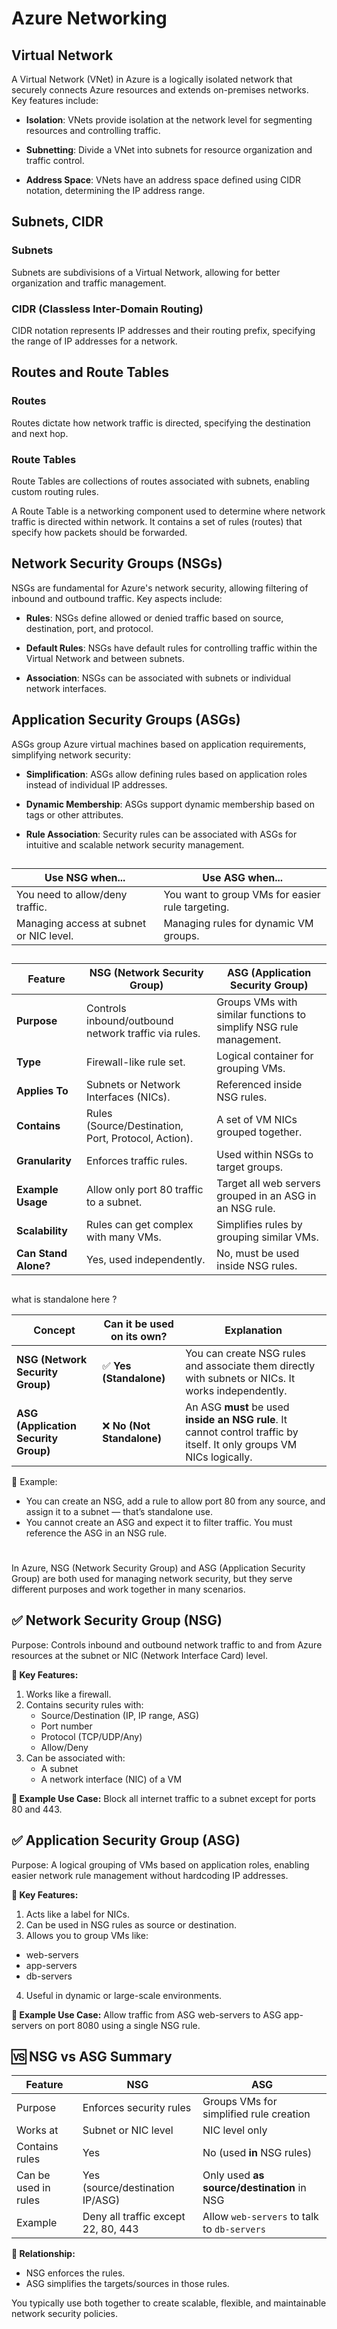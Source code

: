 # Azure Networking

## Virtual Network

A Virtual Network (VNet) in Azure is a logically isolated network that securely connects Azure resources and extends on-premises networks. Key features include:

- **Isolation**: VNets provide isolation at the network level for segmenting resources and controlling traffic.

- **Subnetting**: Divide a VNet into subnets for resource organization and traffic control.

- **Address Space**: VNets have an address space defined using CIDR notation, determining the IP address range.

## Subnets, CIDR

### Subnets

Subnets are subdivisions of a Virtual Network, allowing for better organization and traffic management.

### CIDR (Classless Inter-Domain Routing)

CIDR notation represents IP addresses and their routing prefix, specifying the range of IP addresses for a network.

## Routes and Route Tables

### Routes

Routes dictate how network traffic is directed, specifying the destination and next hop.

### Route Tables

Route Tables are collections of routes associated with subnets, enabling custom routing rules.

A Route Table is a networking component used to determine where network traffic is directed within network. It contains a set of rules (routes) that specify how packets should be forwarded.

## Network Security Groups (NSGs)

NSGs are fundamental for Azure's network security, allowing filtering of inbound and outbound traffic. Key aspects include:

- **Rules**: NSGs define allowed or denied traffic based on source, destination, port, and protocol.

- **Default Rules**: NSGs have default rules for controlling traffic within the Virtual Network and between subnets.

- **Association**: NSGs can be associated with subnets or individual network interfaces.

## Application Security Groups (ASGs)

ASGs group Azure virtual machines based on application requirements, simplifying network security:

- **Simplification**: ASGs allow defining rules based on application roles instead of individual IP addresses.

- **Dynamic Membership**: ASGs support dynamic membership based on tags or other attributes.

- **Rule Association**: Security rules can be associated with ASGs for intuitive and scalable network security management.

## 
| Use NSG when...                         | Use ASG when...                                  |
| --------------------------------------- | ------------------------------------------------ |
| You need to allow/deny traffic.         | You want to group VMs for easier rule targeting. |
| Managing access at subnet or NIC level. | Managing rules for dynamic VM groups.            |


##
| Feature              | **NSG (Network Security Group)**                     | **ASG (Application Security Group)**                               |
| -------------------- | ---------------------------------------------------- | ------------------------------------------------------------------ |
| **Purpose**          | Controls inbound/outbound network traffic via rules. | Groups VMs with similar functions to simplify NSG rule management. |
| **Type**             | Firewall-like rule set.                              | Logical container for grouping VMs.                                |
| **Applies To**       | Subnets or Network Interfaces (NICs).                | Referenced inside NSG rules.                                       |
| **Contains**         | Rules (Source/Destination, Port, Protocol, Action).  | A set of VM NICs grouped together.                                 |
| **Granularity**      | Enforces traffic rules.                              | Used within NSGs to target groups.                                 |
| **Example Usage**    | Allow only port 80 traffic to a subnet.              | Target all web servers grouped in an ASG in an NSG rule.           |
| **Scalability**      | Rules can get complex with many VMs.                 | Simplifies rules by grouping similar VMs.                          |
| **Can Stand Alone?** | Yes, used independently.                             | No, must be used inside NSG rules.                                 |

##

what is standalone here ?


| Concept                              | Can it be used on its own? | Explanation                                                                                                            |
| ------------------------------------ | -------------------------- | ---------------------------------------------------------------------------------------------------------------------- |
| **NSG (Network Security Group)**     | ✅ **Yes (Standalone)**     | You can create NSG rules and associate them directly with subnets or NICs. It works independently.                     |
| **ASG (Application Security Group)** | ❌ **No (Not Standalone)**  | An ASG **must** be used **inside an NSG rule**. It cannot control traffic by itself. It only groups VM NICs logically. |


🔸 Example:

* You can create an NSG, add a rule to allow port 80 from any source, and assign it to a subnet — that’s standalone use.
* You cannot create an ASG and expect it to filter traffic. You must reference the ASG in an NSG rule.

#
In Azure, NSG (Network Security Group) and ASG (Application Security Group) are both used for managing network security, but they serve different purposes and work together in many scenarios.

## ✅ Network Security Group (NSG)
Purpose: Controls inbound and outbound network traffic to and from Azure resources at the subnet or NIC (Network Interface Card) level.

**🔑 Key Features:**
1. Works like a firewall.
2. Contains security rules with:
      - Source/Destination (IP, IP range, ASG)
      - Port number
      - Protocol (TCP/UDP/Any)
      - Allow/Deny
3. Can be associated with:
   - A subnet
   - A network interface (NIC) of a VM

**📌 Example Use Case:**
Block all internet traffic to a subnet except for ports 80 and 443.

## ✅ Application Security Group (ASG)
Purpose: A logical grouping of VMs based on application roles, enabling easier network rule management without hardcoding IP addresses.

**🔑 Key Features:**
1. Acts like a label for NICs.
2. Can be used in NSG rules as source or destination.
3. Allows you to group VMs like:
  - web-servers
  - app-servers
  - db-servers
4. Useful in dynamic or large-scale environments.

**📌 Example Use Case:**
Allow traffic from ASG web-servers to ASG app-servers on port 8080 using a single NSG rule.

## 🆚 NSG vs ASG Summary
| Feature              | NSG                                 | ASG                                         |
| -------------------- | ----------------------------------- | ------------------------------------------- |
| Purpose              | Enforces security rules             | Groups VMs for simplified rule creation     |
| Works at             | Subnet or NIC level                 | NIC level only                              |
| Contains rules       | Yes                                 | No (used **in** NSG rules)                  |
| Can be used in rules | Yes (source/destination IP/ASG)     | Only used **as source/destination** in NSG  |
| Example              | Deny all traffic except 22, 80, 443 | Allow `web-servers` to talk to `db-servers` |

**🔗 Relationship:**
* NSG enforces the rules.
* ASG simplifies the targets/sources in those rules.

You typically use both together to create scalable, flexible, and maintainable network security policies.


